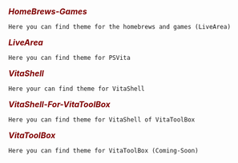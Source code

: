 <p><span style="color: #800000;"><em><strong><span style="font-size: 12pt;">HomeBrews-Games</span></strong></em></span></p>

    Here you can find theme for the homebrews and games (LiveArea)

<p><span style="color: #800000;"><em><strong><span style="font-size: 12pt;">LiveArea</span></strong></em></span></p>

    Here you can find theme for PSVita 

<p><span style="color: #800000;"><em><strong><span style="font-size: 12pt;">VitaShell</span></strong></em></span></p>

    Here your can find theme for VitaShell

<p><span style="color: #800000;"><em><strong><span style="font-size: 12pt;">VitaShell-For-VitaToolBox</span></strong></em></span></p>

    Here you can find theme for VitaShell of VitaToolBox

<p><span style="color: #800000;"><em><strong><span style="font-size: 12pt;">VitaToolBox</span></strong></em></span></p>

    Here you can find theme for VitaToolBox (Coming-Soon)
